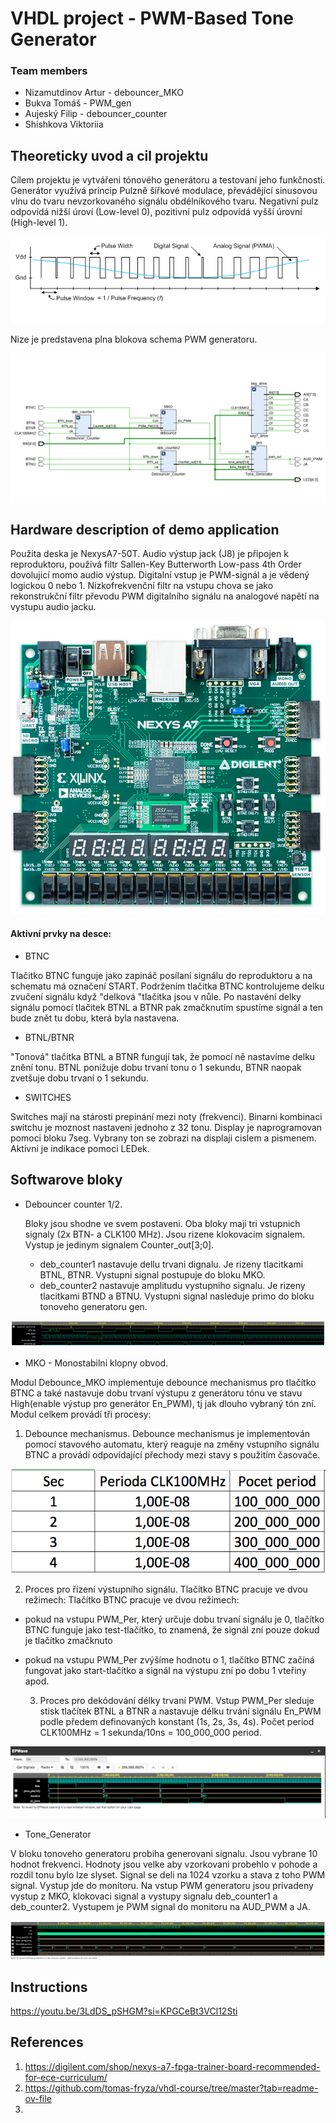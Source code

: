 # VHDL project - PWM-Based Tone Generator

### Team members

* Nizamutdinov Artur - debouncer_MKO
* Bukva Tomáš - PWM_gen
* Aujeský Filip - debouncer_counter
* Shishkova Viktoriia 

## Theoreticky uvod a cil projektu

Cílem projektu je vytvářeni tónového generátoru a testovaní jeho funkčnosti. Generátor využívá princip Pulzně šířkové modulace, převádějící sinusovou vlnu do tvaru nevzorkovaného signálu obdélníkového tvaru. Negativní pulz odpovídá nižší úroví (Low-level 0), pozitivní pulz odpovídá vyšší úrovní (High-level 1).
 

![obd.png](Images/obd.png)

Nize je predstavena plna blokova schema PWM generatoru. 

![schematic.png](Images/schematic.png)


## Hardware description of demo application
Použita deska je NexysA7-50T. Audio výstup jack (J8) je připojen k reproduktoru, použivá filtr Sallen-Key Butterworth Low-pass 4th Order dovolujicí momo audio výstup. Digitalní vstup je PWM-signál a je vědený logickou 0 nebo 1. Nizkofrekvenční filtr na vstupu chova se jako rekonstrukční filtr převodu PWM digitalního signálu na analogové napětí na vystupu audio jacku.


![nexys.png](Images/nexys.png)

#### Aktivní prvky na desce:
- BTNC 

Tlačitko BTNC funguje jako zapináč posílaní signálu do reproduktoru a na schematu má označení START.
Podržením tlačitka BTNC kontrolujeme delku zvučení signálu když "delková "tlačitka jsou v nůle. 
Po nastavéní delky signálu pomocí tlačitek BTNL a BTNR pak zmačknutím spustíme signál a ten bude znět tu dobu, která byla nastavena. 

- BTNL/BTNR

"Tonová" tlačitka BTNL a BTNR fungují tak, že pomocí ně nastavíme delku znění tonu. BTNL ponižuje dobu trvaní tonu o 1 sekundu, BTNR naopak zvetšuje dobu trvaní o 1 sekundu. 

- SWITCHES

Switches mají na stárosti prepinání mezi noty (frekvenci). Binarni kombinaci switchu je moznost nastaveni jednoho z 32 tonu. 
Display je naprogramovan pomoci bloku 7seg. Vybrany ton se zobrazi na displaji cislem a pismenem. Aktivni je indikace pomoci LEDek.


## Softwarove bloky

* Debouncer counter 1/2.

  Bloky jsou shodne ve svem postaveni. Oba bloky maji tri vstupnich signaly (2x BTN- a CLK100 MHz). Jsou rizene klokovacim signalem. Vystup je jedinym signalem Counter_out[3;0]. 
    - deb_counter1 nastavuje dellu trvani dignalu. Je rizeny tlacitkami BTNL, BTNR. Vystupni signal postupuje do bloku MKO. 
    - deb_counter2 nastavuje amplitudu vystupniho signalu. Je rizeny tlacitkami BTND a BTNU. Vystupni signal nasleduje primo do bloku tonoveho generatoru gen. 

![Debouncer_counter_sim.png](Images/Debouncer_counter_sim.png)
 
* MKO - Monostabilni klopny obvod.

 Modul Debounce_MKO implementuje debounce mechanismus pro tlačítko BTNC a také nastavuje dobu trvaní výstupu z generátoru tónu ve stavu High(enable výstup pro generátor En_PWM), tj jak dlouho vybraný tón zní. Modul celkem provádí tři procesy:
 
   1. Debounce mechanismus.
Debounce mechanismus je implementován pomocí stavového automatu, který reaguje na změny vstupního signálu BTNC a provádí odpovídající přechody mezi stavy s použitím časovače.

![CLK_period.png](Images/CLK_period.png)
  
   2. Proces pro řízení výstupního signálu. Tlačítko BTNC pracuje ve dvou režimech:
Tlačítko BTNC pracuje ve dvou režimech: 
- pokud na vstupu PWM_Per, který určuje dobu trvaní signálu je 0, tlačítko BTNC funguje jako test-tlačítko, to znamená, že signál zní pouze dokud je tlačítko zmačknuto
- pokud na vstupu PWM_Per zvýšíme hodnotu o 1, tlačítko BTNC začíná fungovat jako start-tlačítko a signál na výstupu zní po dobu 1 vteřiny apod.

  3. Proces pro dekódování délky trvaní PWM.
Vstup PWM_Per sleduje stisk tlačítek BTNL a BTNR a nastavuje délku trvání signálu En_PWM podle předem definovaných konstant (1s, 2s, 3s, 4s).
Počet period CLK100MHz = 1 sekunda/10ns = 100_000_000 period.


![MKO_sim.png](Images/MKO_sim.png)

* Tone_Generator

V bloku tonoveho generatoru probiha generovani signalu. Jsou vybrane 10 hodnot frekvenci. Hodnoty jsou velke aby vzorkovani probehlo v pohode a rozdil tonu bylo lze slyset. Signal se deli na 1024 vzorku a stava z toho PWM signal. Vystup jde do monitoru.
Na vstup PWM generatoru jsou privadeny vystup z MKO, klokovaci signal a vystupy signalu deb_counter1 a deb_counter2. Vystupem je PWM signal do monitoru na AUD_PWM a JA.

  ![PWM_gen_3920Hz.png](Images/PWM_gen_3920Hz.png)


## Instructions

https://youtu.be/3LdDS_pSHGM?si=KPGCeBt3VCl12Sti

## References

1. https://digilent.com/shop/nexys-a7-fpga-trainer-board-recommended-for-ece-curriculum/
2. https://github.com/tomas-fryza/vhdl-course/tree/master?tab=readme-ov-file
3. 
